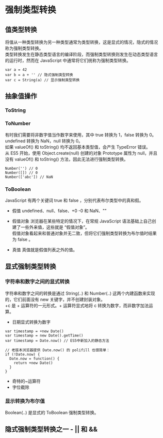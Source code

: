 # 强制类型转换

## 值类型转换

将值从一种类型转换为另一种类型通常为类型转换，这是显式的情况，隐式的情况称为强制类型转换。  
类型转换发生在静态类型语言的编译阶段，而强制类型转换则发生在动态类型语言的运行时，然而在 JavaScript 中通常将它们统称为强制类型转换。  
```
var a = 42
var b = a + '' // 隐式强制类型转换
var c = String(a) // 显示强制类型转换
```

## 抽象值操作

### ToString

### ToNumber
有时我们需要将非数字值当作数字来使用，其中 true 转换为 1，false 转换为 0。 undefined 转换为 NaN，null 转换为 0。  
如果 valueOf() 和 toString() 均不返回基本类型值，会产生 TypeError 错误。  
从 ES5 开始，使用 Object.create(null) 创建的对象 Prototype 属性为 null，并且没有 valueOf() 和 toString() 方法，因此无法进行强制类型转换。
```
Number('') // 0
Number([]) // 0
Number(['abc']) // NaN
```

### ToBoolean
JavaScript 有两个关键词 true 和 false ，分别代表布尔类型中的真和假。

- 假值
undefined、null、false、+0 -0 和 NaN、""

- 假值对象
浏览器在某些特定的情况下，在常规 JavaScript 语法基础上自己创建了一些外来值，这些就是 “假值对象”。  
假值对象看起来和普通对象并无二致，但将它们强制类型转换为布尔值时结果为 false 。

- 真值
真值就是假值列表之外的值。

## 显式强制类型转换

### 字符串和数字之间的显式转换
字符串和数字之间的转换是通过 String(..) 和 Number(..) 这两个内建函数来实现的，它们前面没有 new 关键字，并不创建封装对象。  
+c 是 + 运算符的一元形式。+ 运算符显式地将 c 转换为数字，而非数字加法运算。
- 日期显式转换为数字
```
var timestamp = +new Date()
var timestamp = new Date().getTime()
var timestamp = Date.now() // ES5中新加入的静态方法

// 老版本浏览器提供 Date.now() 的 polifill 也很简单：
if (!Date.now) {
  Date.now = function() {
    return +new Date()
  }
}
```

- 奇特的~运算符
- 字位截除

### 显示转换为布尔值
Boolean(..) 是显式的 ToBoolean 强制类型转换。

## 隐式强制类型转换之一 - || 和 && 

